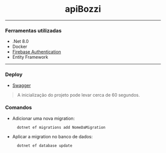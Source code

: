 ﻿<h1 align="center"> apiBozzi </h1>

---
### Ferramentas utilizadas

- .Net 8.0
- Docker
- [Firebase Authentication](https://console.firebase.google.com)
- Entity Framework
---

### Deploy
- [Swagger](https://apibozzi.onrender.com/index.html)
>A inicialização do projeto pode levar cerca de 60 segundos.
### Comandos
- Adicionar uma nova migration:

        dotnet ef migrations add NomeDaMigration

- Aplicar a migration no banco de dados:

        dotnet ef database update
